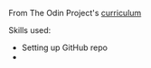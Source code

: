 From The Odin Project's [curriculum](http://www.theodinproject.com/courses/web-development-101/lessons/html-css)

Skills used:
 - Setting up GitHub repo
 - 

